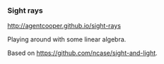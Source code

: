 ### Sight rays

http://agentcooper.github.io/sight-rays

Playing around with some linear algebra.

Based on https://github.com/ncase/sight-and-light.
